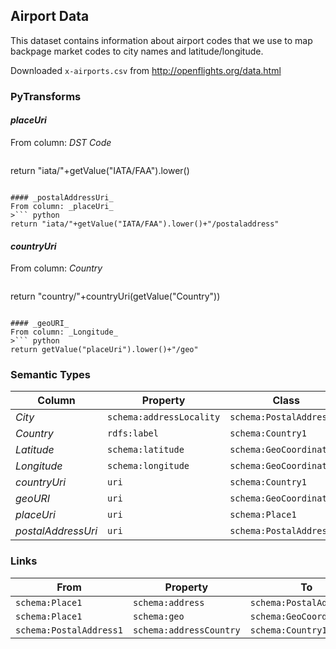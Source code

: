 ## Airport Data
This dataset contains information about airport codes that we use to map backpage market codes to city names and latitude/longitude.

Downloaded `x-airports.csv` from http://openflights.org/data.html

### PyTransforms
#### _placeUri_
From column: _DST Code_
>``` python
return "iata/"+getValue("IATA/FAA").lower()
```

#### _postalAddressUri_
From column: _placeUri_
>``` python
return "iata/"+getValue("IATA/FAA").lower()+"/postaladdress"
```

#### _countryUri_
From column: _Country_
>``` python
return "country/"+countryUri(getValue("Country"))
```

#### _geoURI_
From column: _Longitude_
>``` python
return getValue("placeUri").lower()+"/geo"
```


### Semantic Types
| Column | Property | Class |
|  ----- | -------- | ----- |
| _City_ | `schema:addressLocality` | `schema:PostalAddress1`|
| _Country_ | `rdfs:label` | `schema:Country1`|
| _Latitude_ | `schema:latitude` | `schema:GeoCoordinates1`|
| _Longitude_ | `schema:longitude` | `schema:GeoCoordinates1`|
| _countryUri_ | `uri` | `schema:Country1`|
| _geoURI_ | `uri` | `schema:GeoCoordinates1`|
| _placeUri_ | `uri` | `schema:Place1`|
| _postalAddressUri_ | `uri` | `schema:PostalAddress1`|


### Links
| From | Property | To |
|  --- | -------- | ---|
| `schema:Place1` | `schema:address` | `schema:PostalAddress1`|
| `schema:Place1` | `schema:geo` | `schema:GeoCoordinates1`|
| `schema:PostalAddress1` | `schema:addressCountry` | `schema:Country1`|